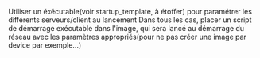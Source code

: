 Utiliser un éxécutable(voir startup\_template, à étoffer) pour paramétrer les différents serveurs/client au lancement
Dans tous les cas, placer un script de démarrage exécutable dans l'image, qui sera lancé au démarrage du réseau avec les paramètres appropriés(pour ne pas créer une image par device par exemple...)
